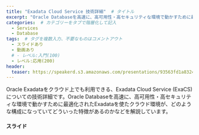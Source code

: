 ```yaml
---
title: "Exadata Cloud Service 技術詳細"  # タイトル
excerpt: "Oracle Databaseを高速に、高可用性・高セキュリティな環境で動かすために最適化されたExadataを使たクラウド環境が、どのような構成になっていてどういった特徴があるのかなどを解説しています"
categories:  # カテゴリーをタブで階層化して記入
  - Services
  - Database
tags:  # タグを複数入力、不要なものはコメントアウト
  - スライドあり
  - 動画あり
  # - レベル:入門(100)
  - レベル:応用(200)
header:
  teaser: https://speakerd.s3.amazonaws.com/presentations/93563fd1a83240e082d52b9b3c5b81f2/slide_0.jpg
---
```


Oracle Exadataをクラウド上でも利用できる、Exadata Cloud Service (ExaCS) についての技術詳細です。Oracle Databaseを高速に、高可用性・高セキュリティな環境で動かすために最適化されたExadataを使たクラウド環境が、どのような構成になっていてどういった特徴があるのかなどを解説しています。


#### スライド

<div style="max-width:768px">

<!-- Speakerdeckから Embeded リンクを取得して貼り付け (ここから) -->
<script async class="speakerdeck-embed" data-id="93563fd1a83240e082d52b9b3c5b81f2" data-ratio="1.77777777777778" src="//speakerdeck.com/assets/embed.js"></script>
<!-- Speakerdeckから Embeded リンクを取得して貼り付け (ここまで) -->

</div>
